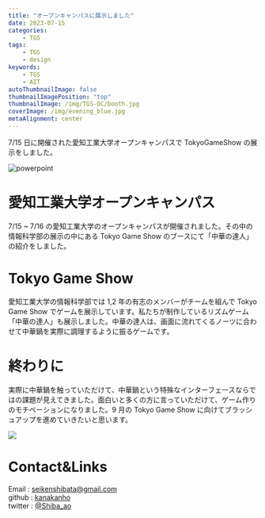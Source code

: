```yaml
---
title: "オープンキャンパスに展示しました"
date: 2023-07-15
categories:
    - TGS
tags:
    - TGS
    - design
keywords:
    - TGS
    - AIT
autoThumbnailImage: false
thumbnailImagePosition: "top"
thumbnailImage: /img/TGS-OC/booth.jpg
coverImage: /img/evening_blue.jpg
metaAlignment: center
---
```


7/15 日に開催された愛知工業大学オープンキャンパスで TokyoGameShow の展示をしました。

<!--more-->

![powerpoint](/img/TGS-OC/booth.jpg)

<!-- {{< toc >}} -->

# 愛知工業大学オープンキャンパス

7/15 ~ 7/16 の愛知工業大学のオープンキャンパスが開催されました。その中の情報科学部の展示の中にある Tokyo Game Show のブースにて「中華の達人」の紹介をしました。

# Tokyo Game Show

愛知工業大学の情報科学部では 1,2 年の有志のメンバーがチームを組んで Tokyo Game Show でゲームを展示しています。私たちが制作しているリズムゲーム「中華の達人」も展示しました。中華の達人は、画面に流れてくるノーツに合わせて中華鍋を実際に調理するように振るゲームです。

# 終わりに

実際に中華鍋を触っていただけて、中華鍋という特殊なインターフェースならではの課題が見えてきました。面白いと多くの方に言っていただけて、ゲーム作りのモチベーションになりました。9 月の Tokyo Game Show に向けてブラッシュアップを進めていきたいと思います。

![](/img/TGS-OC/work.jpg)

# Contact&Links

Email : [seikenshibata@gmail.com](seikenshibata@gmail.com)  
github : [kanakanho](https://github.com/kanakanho)  
twitter : [@Shiba_ao](https://twitter.com/Shiba_ao_)
